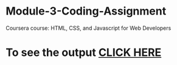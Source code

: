 # Module-3-Coding-Assignment


Coursera course: HTML, CSS, and Javascript for Web Developers

# To see the output [CLICK HERE](https://smailbsaw.github.io/model3/)
